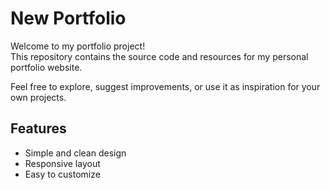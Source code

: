 # New Portfolio

Welcome to my portfolio project!  
This repository contains the source code and resources for my personal portfolio website.

Feel free to explore, suggest improvements, or use it as inspiration for your own projects.

## Features

- Simple and clean design
- Responsive layout
- Easy to customize